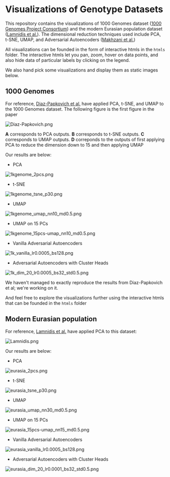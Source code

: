 # Visualizations of Genotype Datasets

This repository contains the visualizations of 1000 Genomes dataset ([1000 Genomes Project Consortium](https://www.ncbi.nlm.nih.gov/pmc/articles/PMC3498066/)) and the modern Eurasian population dataset ([Lamnidis et al.](https://www.nature.com/articles/s41467-018-07483-5)). The dimensional reduction techniques used include PCA, t-SNE, UMAP, and Adversarial Autoencoders ([Makhzani et al.](https://arxiv.org/pdf/1511.05644.pdf))

All visualizations can be founded in the form of interactive htmls in the `htmls` folder. The interactive htmls let you pan, zoom, hover on data points, and also hide data of particular labels by clicking on the legend. 

We also hand pick some visualizations and display them as static images below.

## 1000 Genomes

For reference, [Diaz-Papkovich et al.](https://journals.plos.org/plosgenetics/article?id=10.1371/journal.pgen.1008432) have applied PCA, t-SNE, and UMAP to the 1000 Genomes dataset. The following figure is the first figure in the paper

![Diaz-Papkovich.png](imgs/Diaz-Papkovich.png)

**A** corresponds to PCA outputs. **B** corresponds to t-SNE outputs. **C** corresponds to UMAP outputs. **D** correponds to the outputs of first applying PCA to reduce the dimension down to 15 and then applying UMAP

Our results are below:

- PCA

![1kgenome_2pcs.png](imgs/1kgenome_2pcs.png)

- t-SNE

![1kgenome_tsne_p30.png](imgs/1kgenome_tsne_p30.png)

- UMAP

![1kgenome_umap_nn10_md0.5.png](imgs/1kgenome_umap_nn10_md0.5.png)

- UMAP on 15 PCs

![1kgenome_15pcs-umap_nn10_md0.5.png](imgs/1kgenome_15pcs-umap_nn10_md0.5.png)

- Vanilla Adversarial Autoencoders

![1k_vanilla_lr0.0005_bs128.png](imgs/1k_vanilla_lr0.0005_bs128.png)

- Adversarial Autoencoders with Cluster Heads

![1k_dim_20_lr0.0005_bs32_std0.5.png](imgs/1k_dim_20_lr0.0005_bs32_std0.5.png)

We haven't managed to exactly reproduce the results from Diaz-Papkovich et al; we're working on it. 

And feel free to explore the visualizations further using the interactive htmls that can be founded in the `htmls` folder

## Modern Eurasian population

For reference, [Lamnidis et al.](https://www.nature.com/articles/s41467-018-07483-5) have applied PCA to this dataset:

![Lamnidis.png](imgs/Lamnidis.png)

Our results are below:

- PCA

![eurasia_2pcs.png](imgs/eurasia_2pcs.png)

- t-SNE

![eurasia_tsne_p30.png](imgs/eurasia_tsne_p30.png)

- UMAP

![eurasia_umap_nn30_md0.5.png](imgs/eurasia_umap_nn30_md0.5.png)

- UMAP on 15 PCs

![eurasia_15pcs-umap_nn15_md0.5.png](imgs/eurasia_15pcs-umap_nn15_md0.5.png)

- Vanilla Adversarial Autoencoders

![eurasia_vanilla_lr0.0005_bs128.png](imgs/eurasia_vanilla_lr0.0005_bs128.png)

- Adversarial Autoencoders with Cluster Heads

![eurasia_dim_20_lr0.0001_bs32_std0.5.png](imgs/eurasia_dim_20_lr0.0001_bs32_std0.5.png)








